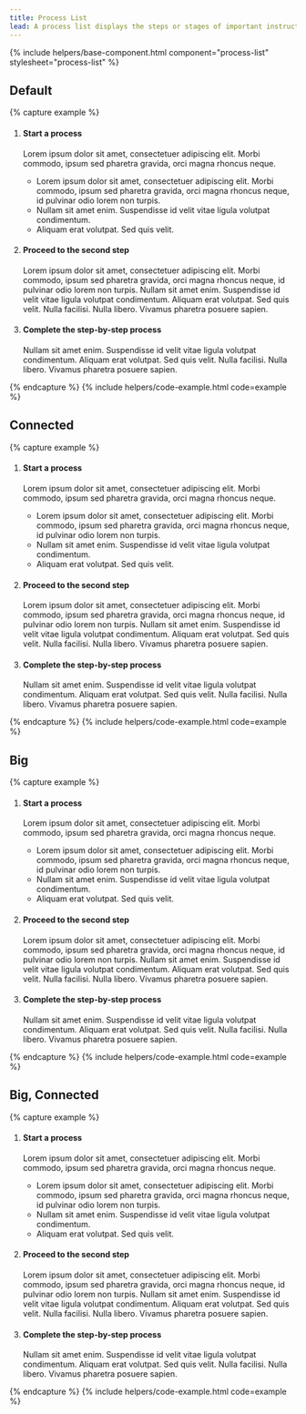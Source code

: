 ```yaml
---
title: Process List
lead: A process list displays the steps or stages of important instructions or processes.
---
```


{% include helpers/base-component.html component="process-list" stylesheet="process-list" %}

## Default

{% capture example %}
<ol class="usa-process-list">
  <li class="usa-process-list__item">
    <h4 class="usa-process-list__heading">Start a process</h4>
    <p>
      Lorem ipsum dolor sit amet, consectetuer adipiscing elit. Morbi commodo,
      ipsum sed pharetra gravida, orci magna rhoncus neque.
    </p>
    <ul>
      <li>
        Lorem ipsum dolor sit amet, consectetuer adipiscing elit. Morbi commodo,
        ipsum sed pharetra gravida, orci magna rhoncus neque, id pulvinar odio
        lorem non turpis.
      </li>
      <li>
        Nullam sit amet enim. Suspendisse id velit vitae ligula volutpat
        condimentum.
      </li>
      <li>Aliquam erat volutpat. Sed quis velit.</li>
    </ul>
  </li>
  <li class="usa-process-list__item">
    <h4 class="usa-process-list__heading">Proceed to the second step</h4>
    <p>
      Lorem ipsum dolor sit amet, consectetuer adipiscing elit. Morbi commodo,
      ipsum sed pharetra gravida, orci magna rhoncus neque, id pulvinar odio
      lorem non turpis. Nullam sit amet enim. Suspendisse id velit vitae ligula
      volutpat condimentum. Aliquam erat volutpat. Sed quis velit. Nulla
      facilisi. Nulla libero. Vivamus pharetra posuere sapien.
    </p>
  </li>
  <li class="usa-process-list__item">
    <h4 class="usa-process-list__heading">Complete the step-by-step process</h4>
    <p>
      Nullam sit amet enim. Suspendisse id velit vitae ligula volutpat
      condimentum. Aliquam erat volutpat. Sed quis velit. Nulla facilisi. Nulla
      libero. Vivamus pharetra posuere sapien.
    </p>
  </li>
</ol>
{% endcapture %}
{% include helpers/code-example.html code=example %}

## Connected

{% capture example %}
<ol class="usa-process-list usa-process-list--connected">
  <li class="usa-process-list__item">
    <h4 class="usa-process-list__heading">Start a process</h4>
    <p>
      Lorem ipsum dolor sit amet, consectetuer adipiscing elit. Morbi commodo,
      ipsum sed pharetra gravida, orci magna rhoncus neque.
    </p>
    <ul>
      <li>
        Lorem ipsum dolor sit amet, consectetuer adipiscing elit. Morbi commodo,
        ipsum sed pharetra gravida, orci magna rhoncus neque, id pulvinar odio
        lorem non turpis.
      </li>
      <li>
        Nullam sit amet enim. Suspendisse id velit vitae ligula volutpat
        condimentum.
      </li>
      <li>Aliquam erat volutpat. Sed quis velit.</li>
    </ul>
  </li>
  <li class="usa-process-list__item">
    <h4 class="usa-process-list__heading">Proceed to the second step</h4>
    <p>
      Lorem ipsum dolor sit amet, consectetuer adipiscing elit. Morbi commodo,
      ipsum sed pharetra gravida, orci magna rhoncus neque, id pulvinar odio
      lorem non turpis. Nullam sit amet enim. Suspendisse id velit vitae ligula
      volutpat condimentum. Aliquam erat volutpat. Sed quis velit. Nulla
      facilisi. Nulla libero. Vivamus pharetra posuere sapien.
    </p>
  </li>
  <li class="usa-process-list__item">
    <h4 class="usa-process-list__heading">Complete the step-by-step process</h4>
    <p>
      Nullam sit amet enim. Suspendisse id velit vitae ligula volutpat
      condimentum. Aliquam erat volutpat. Sed quis velit. Nulla facilisi. Nulla
      libero. Vivamus pharetra posuere sapien.
    </p>
  </li>
</ol>
{% endcapture %}
{% include helpers/code-example.html code=example %}

## Big

{% capture example %}
<ol class="usa-process-list usa-process-list--big">
  <li class="usa-process-list__item">
    <h4 class="usa-process-list__heading">Start a process</h4>
    <p>
      Lorem ipsum dolor sit amet, consectetuer adipiscing elit. Morbi commodo,
      ipsum sed pharetra gravida, orci magna rhoncus neque.
    </p>
    <ul>
      <li>
        Lorem ipsum dolor sit amet, consectetuer adipiscing elit. Morbi commodo,
        ipsum sed pharetra gravida, orci magna rhoncus neque, id pulvinar odio
        lorem non turpis.
      </li>
      <li>
        Nullam sit amet enim. Suspendisse id velit vitae ligula volutpat
        condimentum.
      </li>
      <li>Aliquam erat volutpat. Sed quis velit.</li>
    </ul>
  </li>
  <li class="usa-process-list__item">
    <h4 class="usa-process-list__heading">Proceed to the second step</h4>
    <p>
      Lorem ipsum dolor sit amet, consectetuer adipiscing elit. Morbi commodo,
      ipsum sed pharetra gravida, orci magna rhoncus neque, id pulvinar odio
      lorem non turpis. Nullam sit amet enim. Suspendisse id velit vitae ligula
      volutpat condimentum. Aliquam erat volutpat. Sed quis velit. Nulla
      facilisi. Nulla libero. Vivamus pharetra posuere sapien.
    </p>
  </li>
  <li class="usa-process-list__item">
    <h4 class="usa-process-list__heading">Complete the step-by-step process</h4>
    <p>
      Nullam sit amet enim. Suspendisse id velit vitae ligula volutpat
      condimentum. Aliquam erat volutpat. Sed quis velit. Nulla facilisi. Nulla
      libero. Vivamus pharetra posuere sapien.
    </p>
  </li>
</ol>
{% endcapture %}
{% include helpers/code-example.html code=example %}

## Big, Connected

{% capture example %}
<ol class="usa-process-list usa-process-list--big usa-process-list--connected">
  <li class="usa-process-list__item">
    <h4 class="usa-process-list__heading">Start a process</h4>
    <p>
      Lorem ipsum dolor sit amet, consectetuer adipiscing elit. Morbi commodo,
      ipsum sed pharetra gravida, orci magna rhoncus neque.
    </p>
    <ul>
      <li>
        Lorem ipsum dolor sit amet, consectetuer adipiscing elit. Morbi commodo,
        ipsum sed pharetra gravida, orci magna rhoncus neque, id pulvinar odio
        lorem non turpis.
      </li>
      <li>
        Nullam sit amet enim. Suspendisse id velit vitae ligula volutpat
        condimentum.
      </li>
      <li>Aliquam erat volutpat. Sed quis velit.</li>
    </ul>
  </li>
  <li class="usa-process-list__item">
    <h4 class="usa-process-list__heading">Proceed to the second step</h4>
    <p>
      Lorem ipsum dolor sit amet, consectetuer adipiscing elit. Morbi commodo,
      ipsum sed pharetra gravida, orci magna rhoncus neque, id pulvinar odio
      lorem non turpis. Nullam sit amet enim. Suspendisse id velit vitae ligula
      volutpat condimentum. Aliquam erat volutpat. Sed quis velit. Nulla
      facilisi. Nulla libero. Vivamus pharetra posuere sapien.
    </p>
  </li>
  <li class="usa-process-list__item">
    <h4 class="usa-process-list__heading">Complete the step-by-step process</h4>
    <p>
      Nullam sit amet enim. Suspendisse id velit vitae ligula volutpat
      condimentum. Aliquam erat volutpat. Sed quis velit. Nulla facilisi. Nulla
      libero. Vivamus pharetra posuere sapien.
    </p>
  </li>
</ol>
{% endcapture %}
{% include helpers/code-example.html code=example %}
